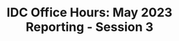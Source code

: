 ---
title: "IDC Office Hours: May 2023 Reporting - Session 3"
organizer: "ITVMO"
url-link: ""
description: "This is IDC Office Hours Session 3 for the May 2023 Reporting. The office hours will take place from 10:45am - 11:45am. This is the final  Office Hours Session being held in May to provide continued support for the May 2023 submission.  These sessions are an informal platform to get questions answered or have discussions regarding the current submission requirements. For questions about this session or to attend please contact the ITVMO at ITVMO@gsa.gov."
start-time: "2023-05-30T10:45:00-00:00"
end-time: "2023-05-30T11:45:00-00:00"
event-type: "Online"
gov-only: "true"
is-external: "false"
---